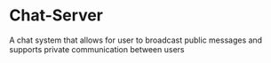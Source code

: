 # Chat-Server
A chat system that allows for user to broadcast public messages and supports private communication between users 
